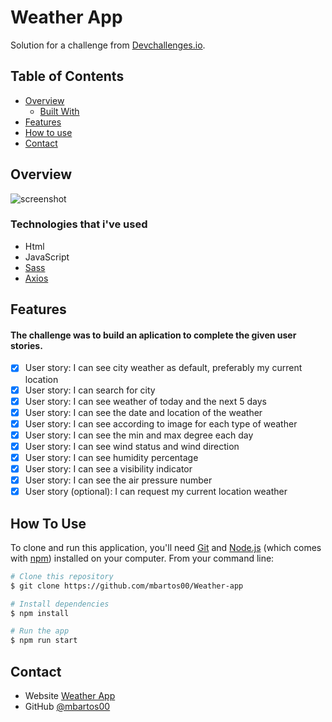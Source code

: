 # Weather App

<div align="left">
   Solution for a challenge from  <a href="https://devchallenges.io/challenges/mM1UIenRhK808W8qmLWv" target="_blank">Devchallenges.io</a>.
</div>

## Table of Contents

- [Overview](#overview)
  - [Built With](#technologies-that-ive-used)
- [Features](#features)
- [How to use](#how-to-use)
- [Contact](#contact)

## Overview

![screenshot](https://mbartos00.github.io/Weather-app/app/public/images/screenshot.png)

### Technologies that i've used

- Html
- JavaScript
- [Sass](https://sass-lang.com)
- [Axios](https://github.com/axios/axios)

## Features

#### The challenge was to build an aplication to complete the given user stories.

- [x] User story: I can see city weather as default, preferably my current location
- [x] User story: I can search for city
- [x] User story: I can see weather of today and the next 5 days
- [x] User story: I can see the date and location of the weather
- [x] User story: I can see according to image for each type of weather
- [x] User story: I can see the min and max degree each day
- [x] User story: I can see wind status and wind direction
- [x] User story: I can see humidity percentage
- [x] User story: I can see a visibility indicator
- [x] User story: I can see the air pressure number
- [x] User story (optional): I can request my current location weather

## How To Use

To clone and run this application, you'll need [Git](https://git-scm.com) and [Node.js](https://nodejs.org/en/download/) (which comes with [npm](http://npmjs.com)) installed on your computer. From your command line:

```bash
# Clone this repository
$ git clone https://github.com/mbartos00/Weather-app

# Install dependencies
$ npm install

# Run the app
$ npm run start
```

## Contact

- Website [Weather App](https://mbartos00.github.io/Weather-app/)
- GitHub [@mbartos00](https://https://github.com/mbartos00)

